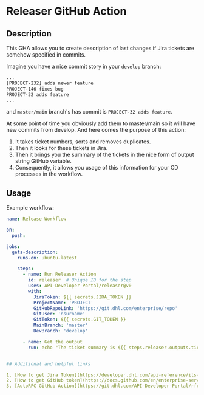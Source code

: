 # Releaser GitHub Action

## Description

This GHA allows you to create description of last changes if Jira tickets are somehow specified in commits.

Imagine you have a nice commit story in your `develop` branch:
```html
...
[PROJECT-232] adds newer feature
PROJECT-146 fixes bug
PROJECT-32 adds feature
...
```

and `master/main` branch's has commit is `PROJECT-32 adds feature`. 

At some point of time you obviously add them to master/main so it will have new commits from develop. And here comes the purpose of this action: 

1. It takes ticket numbers, sorts and removes duplicates.
2. Then it looks for these tickets in Jira. 
3. Then it brings you the summary of the tickets in the nice form of output string GitHub variable.
4. Consequently, it allows you usage of this information for your CD processes in the workflow.

## Usage

Example workflow:

```yaml
name: Release Workflow

on:
  push:

jobs:
  gets-description:
    runs-on: ubuntu-latest

    steps:
      - name: Run Releaser Action
        id: releaser  # Unique ID for the step
        uses: API-Developer-Portal/releaser@v0
        with:
          JiraToken: ${{ secrets.JIRA_TOKEN }}
          ProjectName: 'PROJECT'
          GitHubRepoLink: 'https://git.dhl.com/enterprise/repo'
          GitUser: 'nsurname'
          GitToken: ${{ secrets.GIT_TOKEN }}
          MainBranch: 'master'
          DevBranch: 'develop'

      - name: Get the output
        run: echo "The ticket summary is ${{ steps.releaser.outputs.ticketSummary }}"


## Additional and helpful links

1. [How to get Jira Token](https://developer.dhl.com/api-reference/its-jira#get-started-section/)
2. [How to get GitHub token](https://docs.github.com/en/enterprise-server@3.9/authentication/keeping-your-account-and-data-secure/managing-your-personal-access-tokens)
3. [AutoRFC GitHub Action](https://git.dhl.com/API-Developer-Portal/rfc_service)
